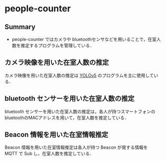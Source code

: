 # people-counter
## Summary
+ people-counter ではカメラや bluetoothセンサなどを用いることで，在室人数を推定するプログラムを管理している．

## カメラ映像を用いた在室人数の推定
カメラ映像を用いた在室人数の推定は [YOLOv5](https://github.com/ultralytics/yolov5) のプログラムを主に使用している．

## bluetooth センサーを用いた在室人数の推定
bluetooth センサーを用いた在室人数の推定は，各人が持つスマートフォンのbluetoothのMACアドレスを用いて，在室人数を推定している．

## Beacon 情報を用いた在室情報推定
Beacon 情報を用いた在室情報推定は各人が持つ Beacon が発する情報を MQTT で Sub し，在室人数を推定している．

